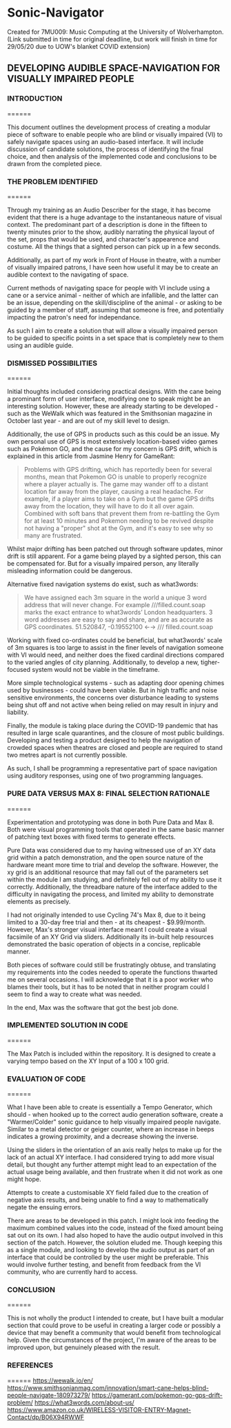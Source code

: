 # Sonic-Navigator
Created for 7MU009: Music Computing at the University of Wolverhampton.
(Link submitted in time for original deadline, but work will finish in time for 29/05/20 due to UOW's blanket COVID extension)

## DEVELOPING AUDIBLE SPACE-NAVIGATION FOR VISUALLY IMPAIRED PEOPLE

### INTRODUCTION
======

This document outlines the development process of creating a modular piece of software to enable people who are blind or visually impaired (VI) to safely navigate spaces using an audio-based interface. It will include discussion of candidate solutions, the process of identifying the final choice, and then analysis of the implemented code and conclusions to be drawn from the completed piece.

### THE PROBLEM IDENTIFIED
======

Through my training as an Audio Describer for the stage, it has become evident that there is a huge advantage to the instantaneous nature of visual context. The predominant part of a description is done in the fifteen to twenty minutes prior to the show, audibly narrating the physical layout of the set, props that would be used, and character's appearence and costume. All the things that a sighted person can pick up in a few seconds.

Additionally, as part of my work in Front of House in theatre, with a number of visually impaired patrons, I have seen how useful it may be to create an audible context to the navigating of space.

Current methods of navigating space for people with VI include using a cane or a service animal - neither of which are infallible, and the latter can be an issue, depending on the skill/discipline of the animal - or asking to be guided by a member of staff, assuming that someone is free, and potentially impacting the patron's need for independance.

As such I aim to create a solution that will allow a visually impaired person to be guided to specific points in a set space that is completely new to them using an audible guide.

### DISMISSED POSSIBILITIES
======

Initial thoughts included considering practical designs. With the cane being a prominant form of user interface, modifying one to speak might be an interesting solution. However, these are already starting to be developed - such as the WeWalk which was featured in the Smithsonian magazine in October last year - and are out of my skill level to design.

Additionally, the use of GPS in products such as this could be an issue. My own personal use of GPS is most extensively location-based video games such as Pokémon GO, and the cause for my concern is GPS drift, which is explained in this article from Jasmine Henry for GameRant:

> Problems with GPS drifting, which has reportedly been for several months, mean that Pokemon GO is unable to properly recognize where a player actually is. The game may wander off to a distant location far away from the player, causing a real headache. For example, if a player aims to take on a Gym but the game GPS drifts away from the location, they will have to do it all over again. Combined with soft bans that prevent them from re-battling the Gym for at least 10 minutes and Pokemon needing to be revived despite not having a "proper" shot at the Gym, and it's easy to see why so many are frustrated.

Whilst major drifting has been patched out through software updates, minor drift is still apparent. For a game being played by a sighted person, this can be compensated for. But for a visually impaired person, any literally misleading information could be dangerous.

Alternative fixed navigation systems do exist, such as what3words:

> We have assigned each 3m square in the world a unique 3 word address that will never change.
> For example ///filled.count.soap marks the exact entrance to what3words’ London headquarters.
> 3 word addresses are easy to say and share, and are as accurate as GPS coordinates. 
> 51.520847,  -0.19552100 ←→ /// filled.count.soap

Working with fixed co-ordinates could be beneficial, but what3words' scale of 3m squares is too large to assist in the finer levels of navigation someone with VI would need, and neither does the fixed cardinal directions compared to the varied angles of city planning. Additionally, to develop a new, tigher-focused system would not be viable in the timeframe.

More simple technological systems - such as adapting door opening chimes used by businesses - could have been viable. But in high traffic and noise sensitive environments, the concerns over disturbance leading to systems being shut off and not active when being relied on may result in injury and liability.

Finally, the module is taking place during the COVID-19 pandemic that has resulted in large scale quarantines, and the closure of most public buildings. Developing and testing a product designed to help the navigation of crowded spaces when theatres are closed and people are required to stand two metres apart is not currently possible.

As such, I shall be programming a representative part of space navigation using auditory responses, using one of two programming languages.

### PURE DATA VERSUS MAX 8: FINAL SELECTION RATIONALE
======

Experimentation and prototyping was done in both Pure Data and Max 8. Both were visual programming tools that operated in the same basic manner of patching text boxes with fixed terms to generate effects.

Pure Data was considered due to my having witnessed use of an XY data grid within a patch demonstration, and the open source nature of the hardware meant more time to trial and develop the software. However, the xy grid is an additional resource that may fall out of the parameters set within the module I am studying, and definitely fell out of my ability to use it correctly. Additionally, the threadbare nature of the interface added to the difficulty in navigating the process, and limited my ability to demonstrate elements as precisely.

I had not originally intended to use Cycling 74's Max 8, due to it being limited to a 30-day free trial and then - at its cheapest - $9.99/month. However, Max's stronger visual interface meant I could create a visual facsimile of an XY Grid via sliders. Additionally its in-built help resources demonstrated the basic operation of objects in a concise, replicable manner.

Both pieces of software could still be frustratingly obtuse, and translating my requirements into the codes needed to operate the functions thwarted me on several occasions. I will acknowledge that it is a poor worker who blames their tools, but it has to be noted that in neither program could I seem to find a way to create what was needed.

In the end, Max was the software that got the best job done.

### IMPLEMENTED SOLUTION IN CODE
======

The Max Patch is included within the repository. It is designed to create a varying tempo based on the XY Input of a 100 x 100 grid.

### EVALUATION OF CODE
======

What I have been able to create is essentially a Tempo Generator, which should - when hooked up to the correct audio generation software, create a "Warmer/Colder" sonic guidance to help visually impaired people navigate. Similar to a metal detector or geiger counter, where an increase in beeps indicates a growing proximity, and a decrease showing the inverse.

Using the sliders in the orientation of an axis really helps to make up for the lack of an actual XY interface. I had considered trying to add more visual detail, but thought any further attempt might lead to an expectation of the actual usage being available, and then frustrate when it did not work as one might hope.

Attempts to create a customisable XY field failed due to the creation of negative axis results, and being unable to find a way to mathematically negate the ensuing errors.

There are areas to be developed in this patch. I might look into feeding the maximum combined values into the code, instead of the fixed amount being sat out on its own. I had also hoped to have the audio output involved in this section of the patch. However, the solution eluded me. Though keeping this as a single module, and looking to develop the audio output as part of an interface that could be controlled by the user might be preferable. This would involve further testing, and benefit from feedback from the VI community, who are currently hard to access. 

### CONCLUSION
======

This is not wholly the product I intended to create, but I have built a modular section that could prove to be useful in creating a larger code or possibly a device that may benefit a community that would benefit from technological help. Given the circumstances of the project, I'm aware of the areas to be improved upon, but genuinely pleased with the result.

### REFERENCES
======
https://wewalk.io/en/
https://www.smithsonianmag.com/innovation/smart-cane-helps-blind-people-navigate-180973279/
https://gamerant.com/pokemon-go-gps-drift-problem/
https://what3words.com/about-us/
https://www.amazon.co.uk/WIRELESS-VISITOR-ENTRY-Magnet-Contact/dp/B06X94RWWF
